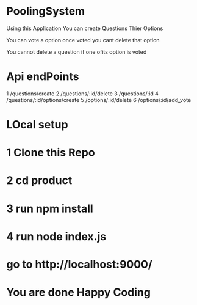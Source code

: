 
# PoolingSystem

Using this Application You can create Questions Thier Options 

You can vote a option once voted you cant delete that option 

You cannot delete a question  if one ofits option is voted

# Api endPoints

1 /questions/create
2 /questions/:id/delete
3 /questions/:id
4 /questions/:id/options/create
5 /options/:id/delete
6 /options/:id/add_vote


# LOcal setup 

# 1 Clone this Repo 
# 2 cd product
# 3 run npm install
# 4 run node index.js

# go to http://localhost:9000/




# You are done Happy Coding